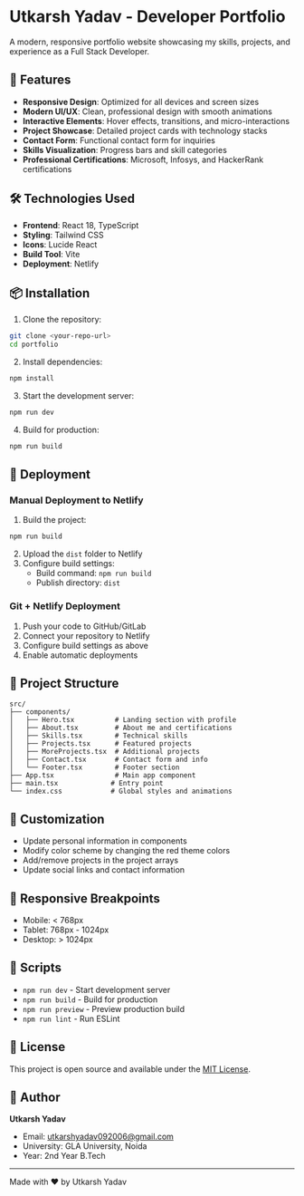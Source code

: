 # Utkarsh Yadav - Developer Portfolio

A modern, responsive portfolio website showcasing my skills, projects, and experience as a Full Stack Developer.

## 🚀 Features

- **Responsive Design**: Optimized for all devices and screen sizes
- **Modern UI/UX**: Clean, professional design with smooth animations
- **Interactive Elements**: Hover effects, transitions, and micro-interactions
- **Project Showcase**: Detailed project cards with technology stacks
- **Contact Form**: Functional contact form for inquiries
- **Skills Visualization**: Progress bars and skill categories
- **Professional Certifications**: Microsoft, Infosys, and HackerRank certifications

## 🛠️ Technologies Used

- **Frontend**: React 18, TypeScript
- **Styling**: Tailwind CSS
- **Icons**: Lucide React
- **Build Tool**: Vite
- **Deployment**: Netlify

## 📦 Installation

1. Clone the repository:
```bash
git clone <your-repo-url>
cd portfolio
```

2. Install dependencies:
```bash
npm install
```

3. Start the development server:
```bash
npm run dev
```

4. Build for production:
```bash
npm run build
```

## 🚀 Deployment

### Manual Deployment to Netlify

1. Build the project:
```bash
npm run build
```

2. Upload the `dist` folder to Netlify
3. Configure build settings:
   - Build command: `npm run build`
   - Publish directory: `dist`

### Git + Netlify Deployment

1. Push your code to GitHub/GitLab
2. Connect your repository to Netlify
3. Configure build settings as above
4. Enable automatic deployments

## 📁 Project Structure

```
src/
├── components/
│   ├── Hero.tsx          # Landing section with profile
│   ├── About.tsx         # About me and certifications
│   ├── Skills.tsx        # Technical skills
│   ├── Projects.tsx      # Featured projects
│   ├── MoreProjects.tsx  # Additional projects
│   ├── Contact.tsx       # Contact form and info
│   └── Footer.tsx        # Footer section
├── App.tsx               # Main app component
├── main.tsx             # Entry point
└── index.css            # Global styles and animations
```

## 🎨 Customization

- Update personal information in components
- Modify color scheme by changing the red theme colors
- Add/remove projects in the project arrays
- Update social links and contact information

## 📱 Responsive Breakpoints

- Mobile: < 768px
- Tablet: 768px - 1024px
- Desktop: > 1024px

## 🔧 Scripts

- `npm run dev` - Start development server
- `npm run build` - Build for production
- `npm run preview` - Preview production build
- `npm run lint` - Run ESLint

## 📄 License

This project is open source and available under the [MIT License](LICENSE).

## 👤 Author

**Utkarsh Yadav**
- Email: utkarshyadav092006@gmail.com
- University: GLA University, Noida
- Year: 2nd Year B.Tech

---

Made with ❤️ by Utkarsh Yadav